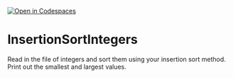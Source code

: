 [![Open in Codespaces](https://classroom.github.com/assets/launch-codespace-2972f46106e565e64193e422d61a12cf1da4916b45550586e14ef0a7c637dd04.svg)](https://classroom.github.com/open-in-codespaces?assignment_repo_id=15663716)
# InsertionSortIntegers
Read in the file of integers and sort them using your insertion sort method. Print out the smallest and largest values.
